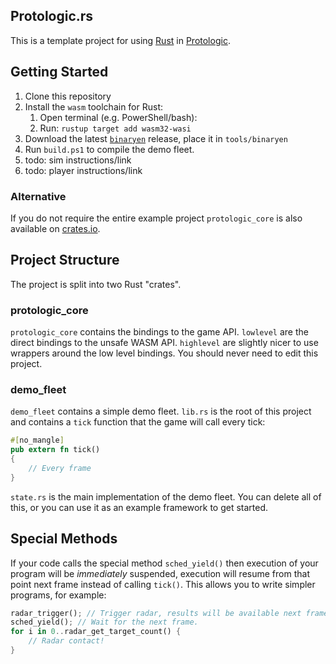 ## Protologic.rs

This is a template project for using [Rust](https://www.rust-lang.org/) in [Protologic](https://github.com/Protologic).

## Getting Started

1. Clone this repository
2. Install the `wasm` toolchain for Rust:
   1. Open terminal (e.g. PowerShell/bash):
   2. Run: `rustup target add wasm32-wasi`
3. Download the latest [`binaryen`](https://github.com/WebAssembly/binaryen/releases/) release, place it in `tools/binaryen`
5. Run `build.ps1` to compile the demo fleet.
6. todo: sim instructions/link
7. todo: player instructions/link

### Alternative

If you do not require the entire example project `protologic_core` is also available on [crates.io](https://crates.io/crates/protologic_core).

## Project Structure

The project is split into two Rust "crates".

### protologic_core

`protologic_core` contains the bindings to the game API. `lowlevel` are the direct bindings to the unsafe WASM API. `highlevel` are slightly nicer to use wrappers around the low level bindings. You should never need to edit this project.

### demo_fleet

`demo_fleet` contains a simple demo fleet. `lib.rs` is the root of this project and contains a `tick` function that the game will call every tick:
```rust
#[no_mangle]
pub extern fn tick()
{
    // Every frame
}
```

`state.rs` is the main implementation of the demo fleet. You can delete all of this, or you can use it as an example framework to get started.

## Special Methods

If your code calls the special method `sched_yield()` then execution of your program will be _immediately_ suspended, execution will resume from that point next frame instead of calling `tick()`. This allows you to write simpler programs, for example:

```rust
radar_trigger(); // Trigger radar, results will be available next frame
sched_yield(); // Wait for the next frame.
for i in 0..radar_get_target_count() {
    // Radar contact!
}
```